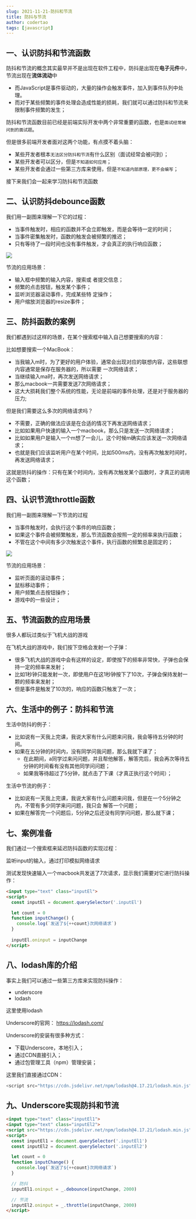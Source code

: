 ```yaml
---
slug: 2021-11-21-防抖和节流
title: 防抖与节流
author: codertao
tags: [javascript]
---
```


<!-- truncate -->


## 一、认识防抖和节流函数

防抖和节流的概念其实最早并不是出现在软件工程中，防抖是出现在**电子元件**中，节流出现在**流体流动**中
- 而JavaScript是事件驱动的，大量的操作会触发事件，加入到事件队列中处理。
- 而对于某些频繁的事件处理会造成性能的损耗，我们就可以通过防抖和节流来限制事件频繁的发生；

防抖和节流函数目前已经是前端实际开发中两个非常重要的函数，也是`面试经常被问到的面试题`。

但是很多前端开发者面对这两个功能，有点摸不着头脑：
- 某些开发者根本`无法区分防抖和节流`有什么区别（面试经常会被问到）；
- 某些开发者可以区分，但是`不知道如何应用`；
- 某些开发者会通过一些第三方库来使用，但是`不知道内部原理，更不会编写`；


接下来我们会一起来学习防抖和节流函数

## 二、认识防抖debounce函数

我们用一副图来理解一下它的过程：
- 当事件触发时，相应的函数并不会立即触发，而是会等待一定的时间；
- 当事件密集触发时，函数的触发会被频繁的推迟；
- 只有等待了一段时间也没有事件触发，才会真正的执行响应函数；

![](https://gitee.com/itsandy/picgo-img/raw/master/JavaScript/防抖函数.jpg)

节流的应用场景：
- 输入框中频繁的输入内容，搜索或
者提交信息；
- 频繁的点击按钮，触发某个事件；
- 监听浏览器滚动事件，完成某些特
定操作；
- 用户缩放浏览器的resize事件；

## 三、防抖函数的案例

我们都遇到过这样的场景，在某个搜索框中输入自己想要搜索的内容：

比如想要搜索一个MacBook：
- 当我输入m时，为了更好的用户体验，通常会出现对应的联想内容，这些联想内容通常是保存在服务器的，所以需要
一次网络请求；
- 当继续输入ma时，再次发送网络请求；
- 那么macbook一共需要发送7次网络请求；
- 这大大损耗我们整个系统的性能，无论是前端的事件处理，还是对于服务器的压力;

但是我们需要这么多次的网络请求吗？
- 不需要，正确的做法应该是在合适的情况下再发送网络请求；
- 比如如果用户快速的输入一个macbook，那么只是发送一次网络请求；
- 比如如果用户是输入一个m想了一会儿，这个时候m确实应该发送一次网络请求；
- 也就是我们应该监听用户在某个时间，比如500ms内，没有再次触发时间时，再发送网络请求；

这就是防抖的操作：只有在某个时间内，没有再次触发某个函数时，才真正的调用这个函数；


## 四、认识节流throttle函数

我们用一副图来理解一下节流的过程
- 当事件触发时，会执行这个事件的响应函数；
- 如果这个事件会被频繁触发，那么节流函数会按照一定的频率来执行函数；
- 不管在这个中间有多少次触发这个事件，执行函数的频繁总是固定的；

![](https://gitee.com/itsandy/picgo-img/raw/master/JavaScript/节流函数.jpg)

节流的应用场景：
- 监听页面的滚动事件；
- 鼠标移动事件；
- 用户频繁点击按钮操作；
- 游戏中的一些设计；

## 五、节流函数的应用场景

很多人都玩过类似于飞机大战的游戏

在飞机大战的游戏中，我们按下空格会发射一个子弹：
- 很多飞机大战的游戏中会有这样的设定，即使按下的频率非常快，子弹也会保持一定的频率来发射；
- 比如1秒钟只能发射一次，即使用户在这1秒钟按下了10次，子弹会保持发射一颗的频率来发射；
- 但是事件是触发了10次的，响应的函数只触发了一次；

## 六、生活中的例子：防抖和节流

生活中防抖的例子：
- 比如说有一天我上完课，我说大家有什么问题来问我，我会等待五分钟的时间。
- 如果在五分钟的时间内，没有同学问我问题，那么我就下课了；
  - 在此期间，a同学过来问问题，并且帮他解答，解答完后，我会再次等待五分钟的时间看有没有其他同学问问题；
  - 如果我等待超过了5分钟，就点击了下课（才真正执行这个时间）；

生活中节流的例子：
- 比如说有一天我上完课，我说大家有什么问题来问我，但是在一个5分钟之内，不管有多少同学来问问题，我只会
解答一个问题；
- 如果在解答完一个问题后，5分钟之后还没有同学问问题，那么就下课；

## 七、案例准备

我们通过一个搜索框来延迟防抖函数的实现过程：

监听input的输入，通过打印模拟网络请求

测试发现快速输入一个macbook共发送了7次请求，显示我们需要对它进行防抖操作：

```html 
<input type="text" class="inputEl">
<script>
  const inputEl = document.querySelector('.inputEl')

  let count = 0
  function inputChange() {
    console.log(`发送了${++count}次网络请求`)
  }
  
  inputEl.oninput = inputChange
</script>
```

## 八、lodash库的介绍

事实上我们可以通过一些第三方库来实现防抖操作：
- underscore
- lodash

这里使用lodash

Underscore的官网： https://lodash.com/

Underscore的安装有很多种方式：
- 下载Underscore，本地引入；
- 通过CDN直接引入；
- 通过包管理工具（npm）管理安装；

这里我们直接通过CDN：

```js
<script src="https://cdn.jsdelivr.net/npm/lodash@4.17.21/lodash.min.js"></script>
```

## 九、Underscore实现防抖和节流

```html
<input type="text" class="inputEl1">
<input type="text" class="inputEl2">
<script src="https://cdn.jsdelivr.net/npm/lodash@4.17.21/lodash.min.js"></script>
<script>
  const inputEl1 = document.querySelector('.inputEl1')
  const inputEl2 = document.querySelector('.inputEl2')

  let count = 0
  function inputChange() {
    console.log(`发送了${++count}次网络请求`)
  }

  // 防抖
  inputEl1.oninput = _.debounce(inputChange, 2000)

  // 节流
  inputEl2.oninput = _.throttle(inputChange, 2000)
</script>
```



<!-- preview -->
<!-- keywords -->

